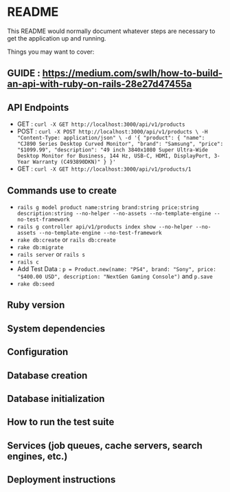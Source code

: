 # README

This README would normally document whatever steps are necessary to get the
application up and running.

Things you may want to cover:

## GUIDE : https://medium.com/swlh/how-to-build-an-api-with-ruby-on-rails-28e27d47455a

## API Endpoints
- GET : `curl -X GET http://localhost:3000/api/v1/products`
- POST : `curl -X POST http://localhost:3000/api/v1/products \
  -H "Content-Type: application/json" \
  -d '{
        "product": {
          "name": "CJ890 Series Desktop Curved Monitor",
          "brand": "Samsung",
          "price": "$1099.99",
          "description": "49 inch 3840x1080 Super Ultra-Wide Desktop Monitor for Business, 144 Hz, USB-C, HDMI, DisplayPort, 3-Year Warranty (C493890DKN)"
        }
      }'`
- GET : `curl -X GET http://localhost:3000/api/v1/products/1`


## Commands use to create
- `rails g model product name:string brand:string price:string description:string --no-helper --no-assets --no-template-engine --no-test-framework`
- `rails g controller api/v1/products index show --no-helper --no-assets --no-template-engine --no-test-framework`
- `rake db:create` or `rails db:create`
-  `rake db:migrate`
- `rails server` or `rails s`
- `rails c` 
- Add Test Data : `p = Product.new(name: "PS4", brand: "Sony", price: "$400.00 USD", description: "NextGen Gaming Console")` and `p.save`
- `rake db:seed`

## Ruby version

## System dependencies

## Configuration

## Database creation

## Database initialization

## How to run the test suite

## Services (job queues, cache servers, search engines, etc.)

## Deployment instructions
